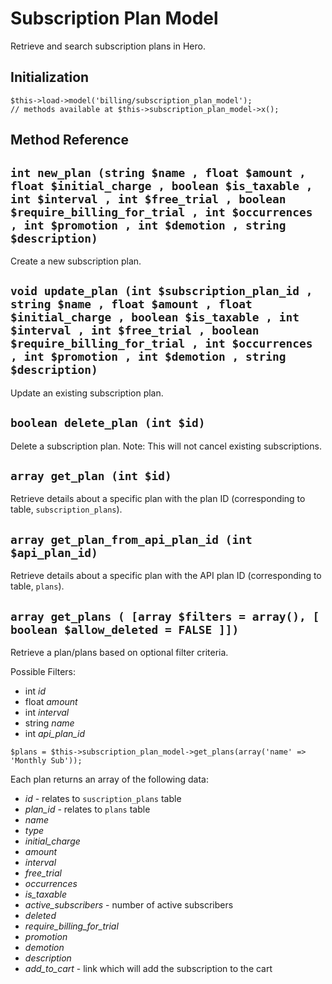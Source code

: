 # Subscription Plan Model

Retrieve and search subscription plans in Hero.

## Initialization

```
$this->load->model('billing/subscription_plan_model');
// methods available at $this->subscription_plan_model->x();
```

## Method Reference

## `int new_plan (string $name , float $amount , float $initial_charge , boolean $is_taxable , int $interval , int $free_trial , boolean $require_billing_for_trial , int $occurrences , int $promotion , int $demotion , string $description)`

Create a new subscription plan.

## `void update_plan (int $subscription_plan_id , string $name , float $amount , float $initial_charge , boolean $is_taxable , int $interval , int $free_trial , boolean $require_billing_for_trial , int $occurrences , int $promotion , int $demotion , string $description)`

Update an existing subscription plan.

## `boolean delete_plan (int $id)`

Delete a subscription plan.  Note:  This will not cancel existing subscriptions.

## `array get_plan (int $id)`

Retrieve details about a specific plan with the plan ID (corresponding to table, `subscription_plans`).

## `array get_plan_from_api_plan_id (int $api_plan_id)`

Retrieve details about a specific plan with the API plan ID (corresponding to table, `plans`).

## `array get_plans ( [array $filters = array(), [ boolean $allow_deleted = FALSE ]])`

Retrieve a plan/plans based on optional filter criteria.

Possible Filters: 

* int *id*
* float *amount*
* int *interval*
* string *name*
* int *api_plan_id*

```
$plans = $this->subscription_plan_model->get_plans(array('name' => 'Monthly Sub'));
```

Each plan returns an array of the following data:

* *id* - relates to `suscription_plans` table
* *plan_id* - relates to `plans` table
* *name*
* *type*
* *initial_charge*
* *amount*
* *interval*
* *free_trial*
* *occurrences*
* *is_taxable*
* *active_subscribers* - number of active subscribers
* *deleted*
* *require_billing_for_trial*
* *promotion*
* *demotion*
* *description*
* *add_to_cart* - link which will add the subscription to the cart

